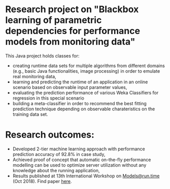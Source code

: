 # Research project on "Blackbox learning of parametric dependencies for performance models from monitoring data"

This Java project holds classes for:
- creating runtime data sets for multiple algorithms from different domains (e.g., basic Java functionalities, image processing) in order to emulate real monitoring data, 
- learning and predicting the runtime of an application in an online scenario based on observable input parameter values,
- evaluating the prediction performance of various Weka Classifiers for regression in this special scenario
- building a meta-classifier in order to recommend the best fitting prediction technique depending on observable charateristics on the training data set.

# Research outcomes:
- Developed 2-tier machine learning approach with performance prediction accuracy of 92.8\% in case study,
- Achieved proof of concept that automatic on-the-fly performance modelling can be used to optimize server utilization without any knowledge about the running application,
- Results published at 13th International Workshop on Models@run.time (Oct 2018). Find paper [here](http://ceur-ws.org/Vol-2245/mrt_paper_5.pdf).
